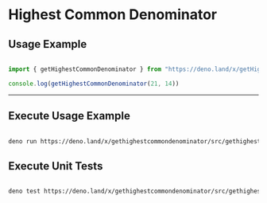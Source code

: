 # Highest Common Denominator

## Usage Example

```ts

import { getHighestCommonDenominator } from "https://deno.land/x/getHighestCommonDenominator/mod.ts"

console.log(getHighestCommonDenominator(21, 14))

```

---

## Execute Usage Example  
```sh

deno run https://deno.land/x/gethighestcommondenominator/src/gethighestcommondenominator.ts

```

## Execute Unit Tests  

```sh

deno test https://deno.land/x/gethighestcommondenominator/src/gethighestcommondenominator.spec.ts

```


